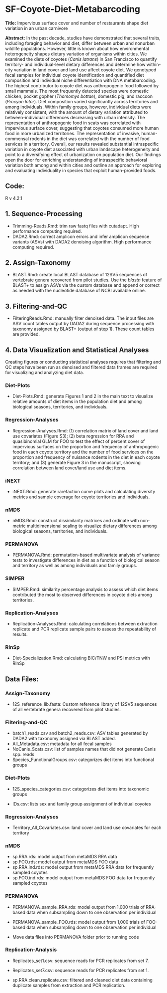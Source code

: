 # SF-Coyote-Diet-Metabarcoding

**Title:** Impervious surface cover and number of restaurants shape diet variation in an urban carnivore

**Abstract:** In the past decade, studies have demonstrated that several traits, including foraging behavior and diet, differ between urban and nonurban wildlife populations. However, little is known about how environmental heterogeneity shapes dietary variation of organisms within cities. We examined the diets of coyotes (*Canis latrans*) in San Francisco to quantify territory- and individual-level dietary differences and determine how within-city variation in land cover and land use affect coyote diet. We genotyped fecal samples for individual coyote identification and quantified diet composition and individual niche differentiation with DNA metabarcoding. The highest contributor to coyote diet was anthropogenic food followed by small mammals. The most frequently detected species were domestic chicken, pocket gopher (*Thomomys bottae*), domestic pig, and raccoon (*Procyon lotor*). Diet composition varied significantly across territories and among individuals. Within family groups, however, individual diets were relatively consistent, with the amount of dietary variation attributed to between-individual differences decreasing with urban intensity. The representation of anthropogenic food in scats was correlated with impervious surface cover, suggesting that coyotes consumed more human food in more urbanized territories. The representation of invasive, human-commensal rodents in the diet was correlated with the number of food services in a territory. Overall, our results revealed substantial intraspecific variation in coyote diet associated with urban landscape heterogeneity and point to a diversifying effect of urbanization on population diet. Our findings open the door for enriching understanding of intraspecific behavioral variation both among and within cities and outline an approach for exploring and evaluating individuality in species that exploit human-provided foods.

## Code:

R v 4.2.1

## 1. Sequence-Processing

-   Trimming-Reads.Rmd: trim raw fastq files with cutadapt. High performance computing required.
-   DADA2.Rmd: correct amplicon errors and infer amplicon sequence variants (ASVs) with DADA2 denoising algorithm. High performance computing required.

## 2. Assign-Taxonomy

-   BLAST.Rmd: create local BLAST database of 12SV5 sequences of vertebrate genera recovered from pilot studies. Use the *blastn* feature of BLAST+ to assign ASVs via the custom database and append or correct as needed with the nucleotide database of NCBI available online.

## 3. Filtering-and-QC

-   FilteringReads.Rmd: manually filter denoised data. The input files are ASV count tables output by DADA2 during sequence processing with taxonomy assigned by BLAST+ (output of step 1). These count tables are provided.

## 4. Data Visualization and Statistical Analyses

Creating figures or conducting statistical analyses requires that filtering and QC steps have been run as denoised and filtered data frames are required for visualizing and analyzing diet data.

### Diet-Plots

-   Diet-Plots.Rmd: generate Figures 1 and 2 in the main text to visualize relative amounts of diet items in the population diet and among biological seasons, territories, and individuals.

### Regression-Analyses

-   Regression-Analyses.Rmd: (1) correlation matrix of land cover and land use covariates (Figure S3); (2) beta regression for RRA and quasibinomial GLM for FOO to test the effect of percent cover of impervious surfaces on the proportion and frequency of anthropogenic food in each coyote territory and the number of food services on the proportion and frequency of nuisance rodents in the diet in each coyote territory; and (3) generate Figure 3 in the manuscript, showing correlation between land cover/land use and diet items.

### iNEXT

-   iNEXT.Rmd: generate rarefaction curve plots and calculating diversity metrics and sample coverage for coyote territories and individuals.

### nMDS

-   nMDS.Rmd: construct dissimilarity matrices and ordinate with non-metric multidimensional scaling to visualize dietary differences among biological seasons, territories, and individuals.

### PERMANOVA

-   PERMANOVA.Rmd: permutation-based multivariate analysis of variance tests to investigate differences in diet as a function of biological season and territory as well as among individuals and family groups.

### SIMPER

-   SIMPER.Rmd: similarity percentage analysis to assess which diet items contributed the most to observed differences in coyote diets among territories.

### Replication-Analyses

-   Replication-Analyses.Rmd: calculating correlations between extraction replicate and PCR replicate sample pairs to assess the repeatability of results.

### RInSp

-   Diet-Specialization.Rmd: calculating BIC/TNW and PSi metrics with RInSp

## Data Files:

### Assign-Taxonomy

-   12S_reference_lib.fasta: Custom reference library of 12SV5 sequences of all vertebrate genera recovered from pilot studies.

### Filtering-and-QC

-   batch1_reads.csv and batch2_reads.csv: ASV tables generated by DADA2 with taxonomy assigned via BLAST added.
-   All_Metadata.csv: metadata for all fecal samples
-   NoCanis_Scats.csv: list of samples names that did not generate Canis spp. reads
-   Species_FunctionalGroups.csv: categorizes diet items into functional groups

### Diet-Plots

-   12S_species_categories.csv: categorizes diet items into taxonomic groups

-   IDs.csv: lists sex and family group assignment of individual coyotes

### Regression-Analyses

-   Territory_All_Covariates.csv: land cover and land use covariates for each territory

### nMDS

-   sp.RRA.rds: model output from metaMDS RRA data
-   sp.FOO.rds: model output from metaMDS FOO data
-   sp.RRA.ind.rds: model output from metaMDS RRA data for frequently sampled coyotes
-   sp.FOO.ind.rds: model output from metaMDS FOO data for frequently sampled coyotes

### PERMANOVA

-   PERMANOVA_sample_RRA.rds: model output from 1,000 trials of RRA-based data when subsampling down to one observation per individual

-   PERMANOVA_sample_FOO.rds: model output from 1,000 trials of FOO-based data when subsampling down to one observation per individual

-   Move data files into PERMANOVA folder prior to running code

### Replication-Analysis

-   Replicates_set1.csv: sequence reads for PCR replicates from set 7.

-   Replicates_set7.csv: sequence reads for PCR replicates from set 1.

-   sp.RRA.clean.replicate.csv: filtered and cleaned diet data containing duplicate samples from extraction and PCR replication.
